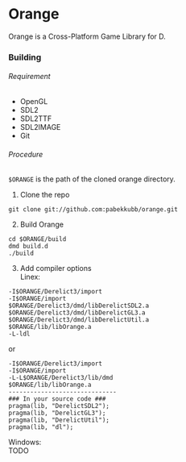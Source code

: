 Orange
======

Orange is a Cross-Platform Game Library for D.

### Building

###### Requirement
* OpenGL
* SDL2
* SDL2TTF
* SDL2IMAGE
* Git

###### Procedure
`$ORANGE` is the path of the cloned orange directory.  

1. Clone the repo  
```
git clone git://github.com:pabekkubb/orange.git
```
2. Build Orange
```
cd $ORANGE/build
dmd build.d
./build
```
3. Add compiler options  
Linex:
```
-I$ORANGE/Derelict3/import
-I$ORANGE/import
$ORANGE/Derelict3/dmd/libDerelictSDL2.a
$ORANGE/Derelict3/dmd/libDerelictGL3.a
$ORANGE/Derelict3/dmd/libDerelictUtil.a
$ORANGE/lib/libOrange.a
-L-ldl
```
or
```
-I$ORANGE/Derelict3/import
-I$ORANGE/import
-L-L$ORANGE/Derelict3/lib/dmd
$ORANGE/lib/libOrange.a  
------------------------------
### In your source code ###
pragma(lib, "DerelictSDL2");
pragma(lib, "DerelictGL3");
pragma(lib, "DerelictUtil");
pragma(lib, "dl");
```
Windows:  
TODO

